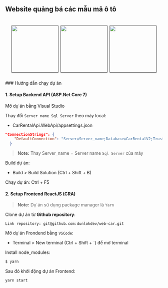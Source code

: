 ## Website quảng bá các mẫu mã ô tô

<h1 align="center">
   <b>
        <a href=""><img src="https://upload.wikimedia.org/wikipedia/commons/a/a7/React-icon.svg" style="width: 150px; object-fit: cover;" /></a>
        <a href=""><img src="https://cdn.worldvectorlogo.com/logos/dot-net-core-7.svg" style="width: 150px; object-fit: cover" /></a>
        <a href=""><img src="https://www.svgrepo.com/show/303229/microsoft-sql-server-logo.svg" style="width: 150px; object-fit: cover" /></a><br>
    </b>
</h1>
### Hướng dẫn chạy dự án

#### 1. Setup Backend API (ASP.Net Core 7)

Mở dự án bằng Visual Studio

Thay đổi `Server name Sql Server` theo máy local:

- CarRentalApi.WebApi/appsettings.json

```json
"ConnectionStrings": {
    "DefaultConnection": "Server=Server_name;Database=CarRentalV2;Trusted_Connection=True;MultipleActiveResultSets=true;TrustServerCertificate=True"
  }
```

> **Note:** Thay Server_name = Server name `Sql Server` của máy

Build dự án:

- Build > Build Solution (Ctrl + Shift + B)

Chạy dự án: Ctrl + F5

#### 2. Setup Frontend ReactJS (CRA)

> **Note:** Dự án sử dụng package manager là `Yarn`

Clone dự án từ **Github repository**:

```
Link repository: git@github.com:dunlokdev/web-car.git
```

Mở dự án Frondend bằng `VSCode`:

- Terminal > New terminal (Ctrl + Shift + `) để mở terminal

Install node_modules:

```bash
$ yarn
```

<div style="page-break-after: always;"></div>
Sau đó khởi động dự án Frontend:

```bash
yarn start
```

